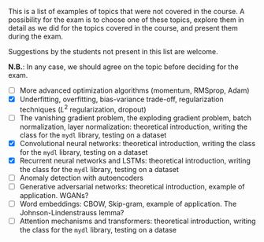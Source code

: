 This is a list of examples of topics that were not covered in the course. A possibility for the exam is to choose one of these topics, explore them in detail as we did for the topics covered in the course, and present them during the exam. 

Suggestions by the students not present in this list are welcome.

**N.B.**: In any case, we should agree on the topic before deciding for the exam.

- [ ] More advanced optimization algorithms (momentum, RMSprop, Adam)
- [x] Underfitting, overfitting, bias-variance trade-off, regularization techniques ($L^2$ regularization, dropout)
- [ ] The vanishing gradient problem, the exploding gradient problem, batch normalization, layer normalization: theoretical introduction, writing the class for the `mydl` library, testing on a dataset
- [x] Convolutional neural networks: theoretical introduction, writing the class for the `mydl` library, testing on a dataset
- [x] Recurrent neural networks and LSTMs: theoretical introduction, writing the class for the `mydl` library, testing on a dataset
- [ ] Anomaly detection with autoencoders
- [ ] Generative adversarial networks: theoretical introduction, example of application. WGANs?
- [ ] Word embeddings: CBOW, Skip-gram, example of application. The Johnson-Lindenstrauss lemma? 
- [ ] Attention mechanisms and transformers: theoretical introduction, writing the class for the `mydl` library, testing on a datase
